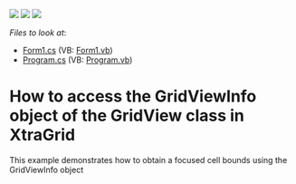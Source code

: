 <!-- default badges list -->
![](https://img.shields.io/endpoint?url=https://codecentral.devexpress.com/api/v1/VersionRange/128625010/11.1.5%2B)
[![](https://img.shields.io/badge/Open_in_DevExpress_Support_Center-FF7200?style=flat-square&logo=DevExpress&logoColor=white)](https://supportcenter.devexpress.com/ticket/details/E586)
[![](https://img.shields.io/badge/📖_How_to_use_DevExpress_Examples-e9f6fc?style=flat-square)](https://docs.devexpress.com/GeneralInformation/403183)
<!-- default badges end -->
<!-- default file list -->
*Files to look at*:

* [Form1.cs](./CS/E586/Form1.cs) (VB: [Form1.vb](./VB/E586/Form1.vb))
* [Program.cs](./CS/E586/Program.cs) (VB: [Program.vb](./VB/E586/Program.vb))
<!-- default file list end -->
# How to access the GridViewInfo object of the GridView class in XtraGrid


<p>This example demonstrates how to obtain a focused cell bounds using the GridViewInfo object</p>

<br/>


